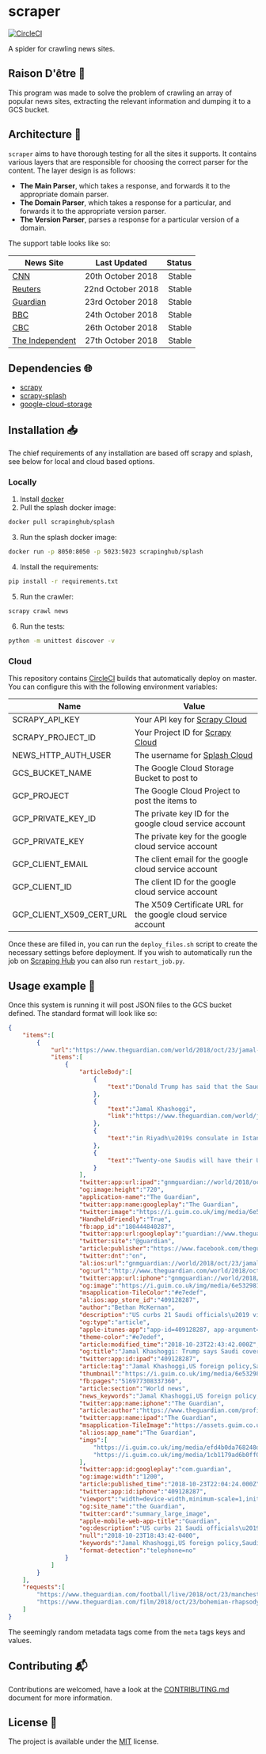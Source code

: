 # scraper

[![CircleCI](https://circleci.com/gh/dust10141/scraper/tree/master.svg?style=svg)](https://circleci.com/gh/dust10141/scraper/tree/master)

A spider for crawling news sites.

## Raison D'être :thought_balloon:
This program was made to solve the problem of crawling an array of popular news sites, extracting the relevant information and dumping it to a GCS bucket.

## Architecture :triangular_ruler:
`scraper` aims to have thorough testing for all the sites it supports. It contains various layers that are responsible for choosing the correct parser for the content.
The layer design is as follows:
- **The Main Parser**, which takes a response, and forwards it to the appropriate domain parser.
- **The Domain Parser**, which takes a response for a particular, and forwards it to the appropriate version parser.
- **The Version Parser**, parses a response for a particular version of a domain.

The support table looks like so:

| News Site                                                           | Last Updated      | Status |
| ------------------------------------------------------------------- |:-----------------:| ------:|
| [CNN](https://www.cnn.com/)                                         | 20th October 2018 | Stable |
| [Reuters](https://www.reuters.com/)                                 | 22nd October 2018 | Stable |
| [Guardian](https://www.theguardian.com/international?INTCMP=CE_INT) | 23rd October 2018 | Stable |
| [BBC](http://www.bbc.com)                                           | 24th October 2018 | Stable |
| [CBC](https://www.cbc.ca/)                                          | 26th October 2018 | Stable |
| [The Independent](https://www.independent.co.uk)                    | 27th October 2018 | Stable |

## Dependencies :globe_with_meridians:
* [scrapy](https://scrapy.org/)
* [scrapy-splash](https://github.com/scrapy-plugins/scrapy-splash)
* [google-cloud-storage](https://cloud.google.com/storage/docs/reference/libraries)

## Installation :inbox_tray:
The chief requirements of any installation are based off scrapy and splash, see below for local and cloud based options.

### Locally
1. Install [docker](https://www.docker.com/)
2. Pull the splash docker image:
```bash
docker pull scrapinghub/splash
```
3. Run the splash docker image:
```bash
docker run -p 8050:8050 -p 5023:5023 scrapinghub/splash
```
4. Install the requirements:
```bash
pip install -r requirements.txt
```
5. Run the crawler:
```bash
scrapy crawl news
```
6. Run the tests:
```bash
python -m unittest discover -v
```

### Cloud
This repository contains [CircleCI](https://circleci.com) builds that automatically deploy on master. You can configure this with the following environment variables:

| Name                     | Value                                                                                         |
| ------------------------ | --------------------------------------------------------------------------------------------- |
| SCRAPY_API_KEY           | Your API key for [Scrapy Cloud](https://scrapinghub.com/scrapy-cloud)                         |
| SCRAPY_PROJECT_ID        | Your Project ID for [Scrapy Cloud](https://scrapinghub.com/scrapy-cloud)                      |
| NEWS_HTTP_AUTH_USER      | The username for [Splash Cloud](https://scrapinghub.com/splash)                               |
| GCS_BUCKET_NAME          | The Google Cloud Storage Bucket to post to                                                    |
| GCP_PROJECT              | The Google Cloud Project to post the items to                                                 |
| GCP_PRIVATE_KEY_ID       | The private key ID for the google cloud service account                                       |
| GCP_PRIVATE_KEY          | The private key for the google cloud service account                                          |
| GCP_CLIENT_EMAIL         | The client email for the google cloud service account                                         |
| GCP_CLIENT_ID            | The client ID for the google cloud service account                                            |
| GCP_CLIENT_X509_CERT_URL | The X509 Certificate URL for the google cloud service account                                 |

Once these are filled in, you can run the `deploy_files.sh` script to create the necessary settings before deployment. If you wish to automatically run the job on [Scraping Hub](https://scrapinghub.com) you can also run `restart_job.py`.

## Usage example :eyes:
Once this system is running it will post JSON files to the GCS bucket defined. The standard format will look like so:
```json
{
    "items":[
        {
            "url":"https://www.theguardian.com/world/2018/oct/23/jamal-khashoggi-trump-cover-up-sanctions-visas",
            "items":[
                {
                    "articleBody":[
                        {
                            "text":"Donald Trump has said that the Saudi operation to kill"
                        },
                        {
                            "text":"Jamal Khashoggi",
                            "link":"https://www.theguardian.com/world/jamal-khashoggi"
                        },
                        {
                            "text":"in Riyadh\u2019s consulate in Istanbul led to \u201cone of the worst cover-ups\u201d in history, as the US said it would sanction officials who were implicated in the writer\u2019s death."
                        },
                        {
                            "text":"Twenty-one Saudis will have their US visas revoked or be made ineligible for US visas over the journalist\u2019s killing, a state department spokeswoman, Heather Nauert, said on Tuesday."
                        }
                    ],
                    "twitter:app:url:ipad":"gnmguardian://world/2018/oct/23/jamal-khashoggi-trump-cover-up-sanctions-visas?contenttype=Article&source=twitter",
                    "og:image:height":"720",
                    "application-name":"The Guardian",
                    "twitter:app:name:googleplay":"The Guardian",
                    "twitter:image":"https://i.guim.co.uk/img/media/6e532981cf34af9609e41032d5c5d9102c6ff0d6/0_233_3500_2101/master/3500.jpg?width=1200&height=630&quality=85&auto=format&fit=crop&overlay-align=bottom%2Cleft&overlay-width=100p&overlay-base64=L2ltZy9zdGF0aWMvb3ZlcmxheXMvdGctZGVmYXVsdC5wbmc&s=990d00212b56936bfe2a680740695c6e",
                    "HandheldFriendly":"True",
                    "fb:app_id":"180444840287",
                    "twitter:app:url:googleplay":"guardian://www.theguardian.com/world/2018/oct/23/jamal-khashoggi-trump-cover-up-sanctions-visas",
                    "twitter:site":"@guardian",
                    "article:publisher":"https://www.facebook.com/theguardian",
                    "twitter:dnt":"on",
                    "al:ios:url":"gnmguardian://world/2018/oct/23/jamal-khashoggi-trump-cover-up-sanctions-visas?contenttype=Article&source=applinks",
                    "og:url":"http://www.theguardian.com/world/2018/oct/23/jamal-khashoggi-trump-cover-up-sanctions-visas",
                    "twitter:app:url:iphone":"gnmguardian://world/2018/oct/23/jamal-khashoggi-trump-cover-up-sanctions-visas?contenttype=Article&source=twitter",
                    "og:image":"https://i.guim.co.uk/img/media/6e532981cf34af9609e41032d5c5d9102c6ff0d6/0_233_3500_2101/master/3500.jpg?width=1200&height=630&quality=85&auto=format&fit=crop&overlay-align=bottom%2Cleft&overlay-width=100p&overlay-base64=L2ltZy9zdGF0aWMvb3ZlcmxheXMvdGctZGVmYXVsdC5wbmc&s=990d00212b56936bfe2a680740695c6e",
                    "msapplication-TileColor":"#e7edef",
                    "al:ios:app_store_id":"409128287",
                    "author":"Bethan McKernan",
                    "description":"US curbs 21 Saudi officials\u2019 visas and mulls more sanctions, with Pompeo adding: \u2018These penalties will not be the last word\u2019",
                    "og:type":"article",
                    "apple-itunes-app":"app-id=409128287, app-argument=https://www.theguardian.com/world/2018/oct/23/jamal-khashoggi-trump-cover-up-sanctions-visas, affiliate-data=ct=newsmartappbanner&pt=304191",
                    "theme-color":"#e7edef",
                    "article:modified_time":"2018-10-23T22:43:42.000Z",
                    "og:title":"Jamal Khashoggi: Trump says Saudi cover-up was 'one of worst' in history",
                    "twitter:app:id:ipad":"409128287",
                    "article:tag":"Jamal Khashoggi,US foreign policy,Saudi Arabia,World news,US news,Middle East and North Africa,Mike Pompeo,Donald Trump,Turkey,Recep Tayyip Erdo\u011fan",
                    "thumbnail":"https://i.guim.co.uk/img/media/6e532981cf34af9609e41032d5c5d9102c6ff0d6/0_233_3500_2101/master/3500.jpg?width=620&quality=85&auto=format&fit=max&s=904b3aef5c9263fc950eb0ee29c7743f",
                    "fb:pages":"516977308337360",
                    "article:section":"World news",
                    "news_keywords":"Jamal Khashoggi,US foreign policy,Saudi Arabia,World news,US news,Middle East and North Africa,Mike Pompeo,Donald Trump,Turkey,Recep Tayyip Erdo\u011fan",
                    "twitter:app:name:iphone":"The Guardian",
                    "article:author":"https://www.theguardian.com/profile/bethan-mckernan",
                    "twitter:app:name:ipad":"The Guardian",
                    "msapplication-TileImage":"https://assets.guim.co.uk/images/favicons/77beb32f01ee0157ec193e09e4e18c4e/windows_tile_144_b.png",
                    "al:ios:app_name":"The Guardian",
                    "imgs":[
                        "https://i.guim.co.uk/img/media/efd4b0da768248d47fc1c3da23dfc922bc61db26/100_66_1135_681/master/1135.png?width=300&quality=85&auto=format&fit=max&s=d6dc6e97579cb5e178c28c02012a9c31",
                        "https://i.guim.co.uk/img/media/1cb1179ad6b0ff0d187a4c94e7f7484a91b81839/22_176_4072_2443/master/4072.jpg?width=300&quality=85&auto=format&fit=max&s=53cb811e25f6635912958aeec4923f58"
                    ],
                    "twitter:app:id:googleplay":"com.guardian",
                    "og:image:width":"1200",
                    "article:published_time":"2018-10-23T22:04:24.000Z",
                    "twitter:app:id:iphone":"409128287",
                    "viewport":"width=device-width,minimum-scale=1,initial-scale=1",
                    "og:site_name":"the Guardian",
                    "twitter:card":"summary_large_image",
                    "apple-mobile-web-app-title":"Guardian",
                    "og:description":"US curbs 21 Saudi officials\u2019 visas and mulls more sanctions, with Pompeo adding: \u2018These penalties will not be the last word\u2019",
                    "null":"2018-10-23T18:43:42-0400",
                    "keywords":"Jamal Khashoggi,US foreign policy,Saudi Arabia,World news,US news,Middle East and North Africa,Mike Pompeo,Donald Trump,Turkey,Recep Tayyip Erdo\u011fan",
                    "format-detection":"telephone=no"
                }
            ]
        }
    ],
    "requests":[
        "https://www.theguardian.com/football/live/2018/oct/23/manchester-united-v-juventus-champions-league-live",
        "https://www.theguardian.com/film/2018/oct/23/bohemian-rhapsody-review-freddie-mercury-biopic-bites-the-dust"
    ]
}
```
The seemingly random metadata tags come from the `meta` tags keys and values.

## Contributing :mailbox_with_mail:
Contributions are welcomed, have a look at the [CONTRIBUTING.md](CONTRIBUTING.md) document for more information.

## License :memo:
The project is available under the [MIT](https://opensource.org/licenses/MIT) license.
